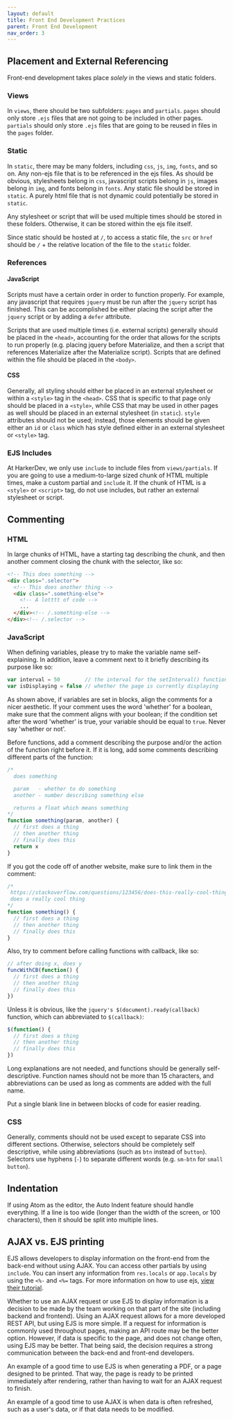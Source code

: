 ```yaml
---
layout: default
title: Front End Development Practices
parent: Front End Development
nav_order: 3
---
```



## Placement and External Referencing

Front-end development takes place *solely* in the views and static folders.

### Views

In `views`, there should be two subfolders: `pages` and `partials`. `pages` should only store `.ejs` files that are not going to be included in other pages. `partials` should only store `.ejs` files that are going to be reused in files in the `pages` folder.

### Static

In `static`, there may be many folders, including `css`, `js`, `img`, `fonts`, and so on. Any non-ejs file that is to be referenced in the ejs files. As should be obvious, stylesheets belong in `css`, javascript scripts belong in `js`, images belong in `img`, and fonts belong in `fonts`. Any static file should be stored in `static`. A purely html file that is not dynamic could potentially be stored in `static`.

Any stylesheet or script that will be used multiple times should be stored in these folders. Otherwise, it can be stored within the ejs file itself.

Since static should be hosted at `/`, to access a static file, the `src` or `href` should be `/` + the relative location of the file to the `static` folder.

### References

#### JavaScript

Scripts must have a certain order in order to function properly. For example, any javascript that requires `jquery` must be run after the `jquery` script has finished. This can be accomplished be either placing the script after the `jquery` script or by adding a `defer` attribute.

Scripts that are used multiple times (i.e. external scripts) generally should be placed in the `<head>`, accounting for the order that allows for the scripts to run properly (e.g. placing jquery before Materialize, and then a script that references Materialize after the Materialize script). Scripts that are defined within the file should be placed in the `<body>`.

#### CSS

Generally, all styling should either be placed in an external stylesheet or within a `<style>` tag in the `<head>`. CSS that is specific to that page only should be placed in a `<style>`, while CSS that may be used in other pages as well should be placed in an external stylesheet (in `static`). `style` attributes should not be used; instead, those elements should be given either an `id` or `class` which has style defined either in an external stylesheet or `<style>` tag.

### EJS Includes

At HarkerDev, we only use `include` to include files from `views/partials`. If you are going to use a medium-to-large sized chunk of HTML multiple times, make a custom partial and `include` it. If the chunk of HTML is a `<style>` or `<script>` tag, do not use includes, but rather an external stylesheet or script.

## Commenting

### HTML

In large chunks of HTML, have a starting tag describing the chunk, and then another comment closing the chunk with the selector, like so:

````html
<!-- This does something -->
<div class=".selector">
  <!-- This does another thing -->
  <div class=".something-else">
    <!-- A lotttt of code -->
    ...
  </div><!-- /.something-else -->
</div><!-- /.selector -->
````

### JavaScript

When defining variables, please try to make the variable name self-explaining. In addition, leave a comment next to it briefly describing its purpose like so:

````js
var interval = 50        // the interval for the setInterval() function used by the countdown timer
var isDisplaying = false // whether the page is currently displaying
````

As shown above, if variables are set in blocks, align the comments for a nicer aesthetic. If your comment uses the word 'whether' for a boolean, make sure that the comment aligns with your boolean; if the condition set after the word 'whether' is true, your variable should be equal to `true`. Never say 'whether or not'.

Before functions, add a comment describing the purpose and/or the action of the function right before it. If it is long, add some comments describing different parts of the function:

````js
/*
  does something

  param   - whether to do something
  another - number describing something else

  returns a float which means something
*/
function something(param, another) {
  // first does a thing
  // then another thing
  // finally does this
  return x
}
````

If you got the code off of another website, make sure to link them in the comment:

````js
/*
 https://stackoverflow.com/questions/123456/does-this-really-cool-thing
 does a really cool thing
*/
function something() {
  // first does a thing
  // then another thing
  // finally does this
}
````

Also, try to comment before calling functions with callback, like so:

````js
// after doing x, does y
funcWithCB(function() {
  // first does a thing
  // then another thing
  // finally does this
})
````

Unless it is obvious, like the `jquery's $(document).ready(callback)` function, which can abbreviated to `$(callback)`:

````js
$(function() {
  // first does a thing
  // then another thing
  // finally does this
})
````

Long explanations are not needed, and functions should be generally self-descriptive. Function names should not be more than 15 characters, and abbreviations can be used as long as comments are added with the full name.

Put a single blank line in between blocks of code for easier reading.

### CSS

Generally, comments should not be used except to separate CSS into different sections. Otherwise, selectors should be completely self descriptive, while using abbreviations (such as `btn` instead of `button`). Selectors use hyphens (`-`) to separate different words (e.g. `sm-btn` for `small button`).

## Indentation

If using Atom as the editor, the Auto Indent feature should handle everything. If a line is too wide (longer than the width of the screen, or 100 characters), then it should be split into multiple lines.

## AJAX vs. EJS printing

EJS allows developers to display information on the front-end from the back-end without using AJAX. You can access other partials by using `include`. You can insert any information from `res.locals` or `app.locals` by using the `<%-` and `<%=` tags. For more information on how to use ejs, [view their tutorial](http://ejs.co/).

Whether to use an AJAX request or use EJS to display information is a decision to be made by the team working on that part of the site (including backend and frontend). Using an AJAX request allows for a more developed REST API, but using EJS is more simple. If a request for information is commonly used throughout pages, making an API route may be the better option. However, if data is specific to the page, and does not change often, using EJS may be better. That being said, the decision requires a strong communication between the back-end and front-end developers.

An example of a good time to use EJS is when generating a PDF, or a page designed to be printed. That way, the page is ready to be printed immediately after rendering, rather than having to wait for an AJAX request to finish.

An example of a good time to use AJAX is when data is often refreshed, such as a user's data, or if that data needs to be modified.
